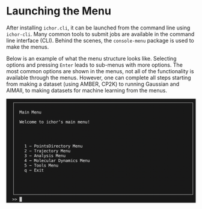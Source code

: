 # Launching the Menu

After installing `ichor.cli`, it can be launched from the command line using `ichor-cli`. Many common tools to submit jobs are available in the command line interface (CLI). Behind the scenes, the `console-menu` package is used to make the menus.

Below is an example of what the menu structure looks like. Selecting options and pressing `Enter` leads to sub-menus with more options. The most common options are shown in the menus, not all of the functionality is available through the menus. However, one can complete all steps starting from making a dataset (using AMBER, CP2K) to running Gaussian and AIMAll, to making datasets for machine learning from the menus.

![alt text](../../../example_files/ichor_cli_main_menu.png "SQLite3 Schema")
